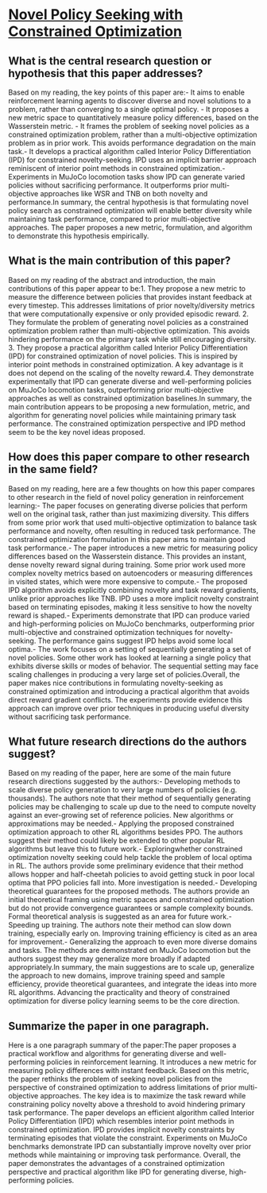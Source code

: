 # [Novel Policy Seeking with Constrained Optimization](https://arxiv.org/abs/2005.10696)

## What is the central research question or hypothesis that this paper addresses?

Based on my reading, the key points of this paper are:- It aims to enable reinforcement learning agents to discover diverse and novel solutions to a problem, rather than converging to a single optimal policy. - It proposes a new metric space to quantitatively measure policy differences, based on the Wasserstein metric. - It frames the problem of seeking novel policies as a constrained optimization problem, rather than a multi-objective optimization problem as in prior work. This avoids performance degradation on the main task.- It develops a practical algorithm called Interior Policy Differentiation (IPD) for constrained novelty-seeking. IPD uses an implicit barrier approach reminiscent of interior point methods in constrained optimization.- Experiments in MuJoCo locomotion tasks show IPD can generate varied policies without sacrificing performance. It outperforms prior multi-objective approaches like WSR and TNB on both novelty and performance.In summary, the central hypothesis is that formulating novel policy search as constrained optimization will enable better diversity while maintaining task performance, compared to prior multi-objective approaches. The paper proposes a new metric, formulation, and algorithm to demonstrate this hypothesis empirically.


## What is the main contribution of this paper?

Based on my reading of the abstract and introduction, the main contributions of this paper appear to be:1. They propose a new metric to measure the difference between policies that provides instant feedback at every timestep. This addresses limitations of prior novelty/diversity metrics that were computationally expensive or only provided episodic reward. 2. They formulate the problem of generating novel policies as a constrained optimization problem rather than multi-objective optimization. This avoids hindering performance on the primary task while still encouraging diversity. 3. They propose a practical algorithm called Interior Policy Differentiation (IPD) for constrained optimization of novel policies. This is inspired by interior point methods in constrained optimization. A key advantage is it does not depend on the scaling of the novelty reward.4. They demonstrate experimentally that IPD can generate diverse and well-performing policies on MuJoCo locomotion tasks, outperforming prior multi-objective approaches as well as constrained optimization baselines.In summary, the main contribution appears to be proposing a new formulation, metric, and algorithm for generating novel policies while maintaining primary task performance. The constrained optimization perspective and IPD method seem to be the key novel ideas proposed.


## How does this paper compare to other research in the same field?

Based on my reading, here are a few thoughts on how this paper compares to other research in the field of novel policy generation in reinforcement learning:- The paper focuses on generating diverse policies that perform well on the original task, rather than just maximizing diversity. This differs from some prior work that used multi-objective optimization to balance task performance and novelty, often resulting in reduced task performance. The constrained optimization formulation in this paper aims to maintain good task performance.- The paper introduces a new metric for measuring policy differences based on the Wasserstein distance. This provides an instant, dense novelty reward signal during training. Some prior work used more complex novelty metrics based on autoencoders or measuring differences in visited states, which were more expensive to compute.- The proposed IPD algorithm avoids explicitly combining novelty and task reward gradients, unlike prior approaches like TNB. IPD uses a more implicit novelty constraint based on terminating episodes, making it less sensitive to how the novelty reward is shaped.- Experiments demonstrate that IPD can produce varied and high-performing policies on MuJoCo benchmarks, outperforming prior multi-objective and constrained optimization techniques for novelty-seeking. The performance gains suggest IPD helps avoid some local optima.- The work focuses on a setting of sequentially generating a set of novel policies. Some other work has looked at learning a single policy that exhibits diverse skills or modes of behavior. The sequential setting may face scaling challenges in producing a very large set of policies.Overall, the paper makes nice contributions in formulating novelty-seeking as constrained optimization and introducing a practical algorithm that avoids direct reward gradient conflicts. The experiments provide evidence this approach can improve over prior techniques in producing useful diversity without sacrificing task performance.


## What future research directions do the authors suggest?

Based on my reading of the paper, here are some of the main future research directions suggested by the authors:- Developing methods to scale diverse policy generation to very large numbers of policies (e.g. thousands). The authors note that their method of sequentially generating policies may be challenging to scale up due to the need to compute novelty against an ever-growing set of reference policies. New algorithms or approximations may be needed.- Applying the proposed constrained optimization approach to other RL algorithms besides PPO. The authors suggest their method could likely be extended to other popular RL algorithms but leave this to future work.- Exploringwhether constrained optimization novelty seeking could help tackle the problem of local optima in RL. The authors provide some preliminary evidence that their method allows hopper and half-cheetah policies to avoid getting stuck in poor local optima that PPO policies fall into. More investigation is needed.- Developing theoretical guarantees for the proposed methods. The authors provide an initial theoretical framing using metric spaces and constrained optimization but do not provide convergence guarantees or sample complexity bounds. Formal theoretical analysis is suggested as an area for future work.- Speeding up training. The authors note their method can slow down training, especially early on. Improving training efficiency is cited as an area for improvement.- Generalizing the approach to even more diverse domains and tasks. The methods are demonstrated on MuJoCo locomotion but the authors suggest they may generalize more broadly if adapted appropriately.In summary, the main suggestions are to scale up, generalize the approach to new domains, improve training speed and sample efficiency, provide theoretical guarantees, and integrate the ideas into more RL algorithms. Advancing the practicality and theory of constrained optimization for diverse policy learning seems to be the core direction.


## Summarize the paper in one paragraph.

Here is a one paragraph summary of the paper:The paper proposes a practical workflow and algorithms for generating diverse and well-performing policies in reinforcement learning. It introduces a new metric for measuring policy differences with instant feedback. Based on this metric, the paper rethinks the problem of seeking novel policies from the perspective of constrained optimization to address limitations of prior multi-objective approaches. The key idea is to maximize the task reward while constraining policy novelty above a threshold to avoid hindering primary task performance. The paper develops an efficient algorithm called Interior Policy Differentiation (IPD) which resembles interior point methods in constrained optimization. IPD provides implicit novelty constraints by terminating episodes that violate the constraint. Experiments on MuJoCo benchmarks demonstrate IPD can substantially improve novelty over prior methods while maintaining or improving task performance. Overall, the paper demonstrates the advantages of a constrained optimization perspective and practical algorithm like IPD for generating diverse, high-performing policies.
